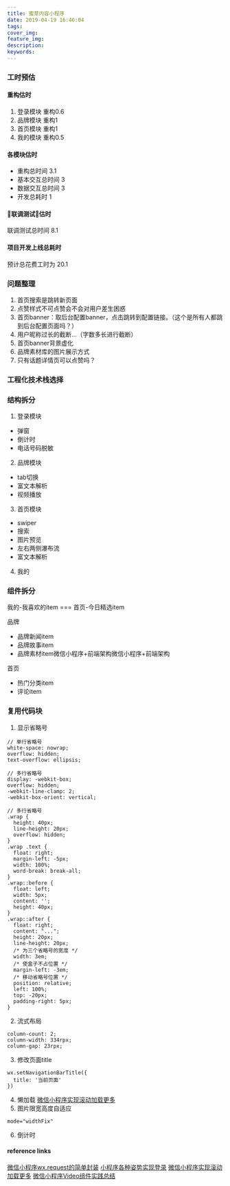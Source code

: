 ```yaml
---
title: 蜜芽内容小程序
date: 2019-04-19 16:46:04
tags:
cover_img:
feature_img:
description:
keywords:
---
```

### 工时预估
#### 重构估时
1. 登录模块 重构0.6
2. 品牌模块 重构1
3. 首页模块 重构1
4. 我的模块 重构0.5

#### 各模块估时
- 重构总时间 3.1
- 基本交互总时间 3
- 数据交互总时间 3
- 开发总耗时 1

#### 联调测试估时
联调测试总时间 8.1

#### 项目开发上线总耗时
预计总花费工时为 20.1
### 问题整理
1. 首页搜索是跳转新页面
2. 点赞样式不可点赞会不会对用户差生困惑
3. 首页banner：取后台配置banner，点击跳转到配置链接。（这个是所有人都跳到后台配置页面吗？）
4. 用户昵称过长的截断…（字数多长进行截断）
5. 首页banner背景虚化
6. 品牌素材库的图片展示方式
7. 只有话题详情页可以点赞吗？

### 工程化技术栈选择

### 结构拆分
1. 登录模块
  - 弹窗
  - 倒计时
  - 电话号码脱敏
2. 品牌模块
  - tab切换
  - 富文本解析
  - 视频播放
3. 首页模块
  - swiper
  - 搜索
  - 图片预览
  - 左右两侧瀑布流
  - 富文本解析
4. 我的
### 组件拆分
我的-我喜欢的item === 首页-今日精选item

品牌
- 品牌新闻item
- 品牌故事item
- 品牌素材item微信小程序+前端架构微信小程序+前端架构

首页
- 热门分类item
- 评论item
### 复用代码块
1. 显示省略号
```
// 单行省略号
white-space: nowrap;
overflow: hidden;
text-overflow: ellipsis;

// 多行省略号
display: -webkit-box;
overflow: hidden;
-webkit-line-clamp: 2;
-webkit-box-orient: vertical;

// 多行省略号
.wrap {
  height: 40px;
  line-height: 20px;
  overflow: hidden;
}
.wrap .text {
  float: right;
  margin-left: -5px;
  width: 100%;
  word-break: break-all;
}
.wrap::before {
  float: left;
  width: 5px;
  content: '';
  height: 40px;
}
.wrap::after {
  float: right;
  content: "...";
  height: 20px;
  line-height: 20px;
  /* 为三个省略号的宽度 */
  width: 3em;
  /* 使盒子不占位置 */
  margin-left: -3em;
  /* 移动省略号位置 */
  position: relative;
  left: 100%;
  top: -20px;
  padding-right: 5px;
}
```
2. 流式布局
```
column-count: 2;
column-width: 334rpx;
column-gap: 23rpx;
```
3. 修改页面title
```
wx.setNavigationBarTitle({
  title: '当前页面'
})
```
4. 懒加载
[微信小程序实现滚动加载更多](https://zhuanlan.zhihu.com/p/32869791)
5. 图片限宽高度自适应
```
mode="widthFix"
```
6. 倒计时

#### reference links
[微信小程序wx.request的简单封装](https://juejin.im/post/5b050e5651882542816aabfa)
[小程序各种姿势实现登录](https://juejin.im/post/5b6f137ee51d4566252aadb5)
[微信小程序实现滚动加载更多](https://zhuanlan.zhihu.com/p/32869791)
[微信小程序Video组件实践总结](https://juejin.im/post/5c4ee15cf265da61193c32f2)
